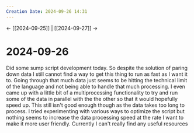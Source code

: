 ```yaml
---
Creation Date: 2024-09-26 14:31
---
```


<- [[2024-09-25]] | [[2024-09-27]]  ->

# 2024-09-26
Did some sump script development today. So despite the solution of paring down data I still cannot find a way to get this thing to run as fast as I want it to. Going through that much data just seems to be hitting the technical limit of the language and not being able to handle that much processing. I even came up with a little bit of a multiprocessing functionality to try and run some of the data in parallel with the the other so that it would hopefully speed up. This still isn't good enough though as the data takes too long to process. I tried experimenting with various ways to optimize the script but nothing seems to increase the data processing speed at the rate I want to make it more user friendly. Currently I can't really find any useful resources
